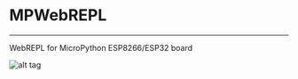 # MPWebREPL
--------------------------

WebREPL for MicroPython ESP8266/ESP32 board


![alt tag](https://2.bp.blogspot.com/-rViBqxgvyfo/WtT3dno2KDI/AAAAAAAAAjE/drSOB1Tj-HAD-YsHjsnHQu7sFQepaS5QACKgBGAs/s320/Screenshot_20180417-011400.png)